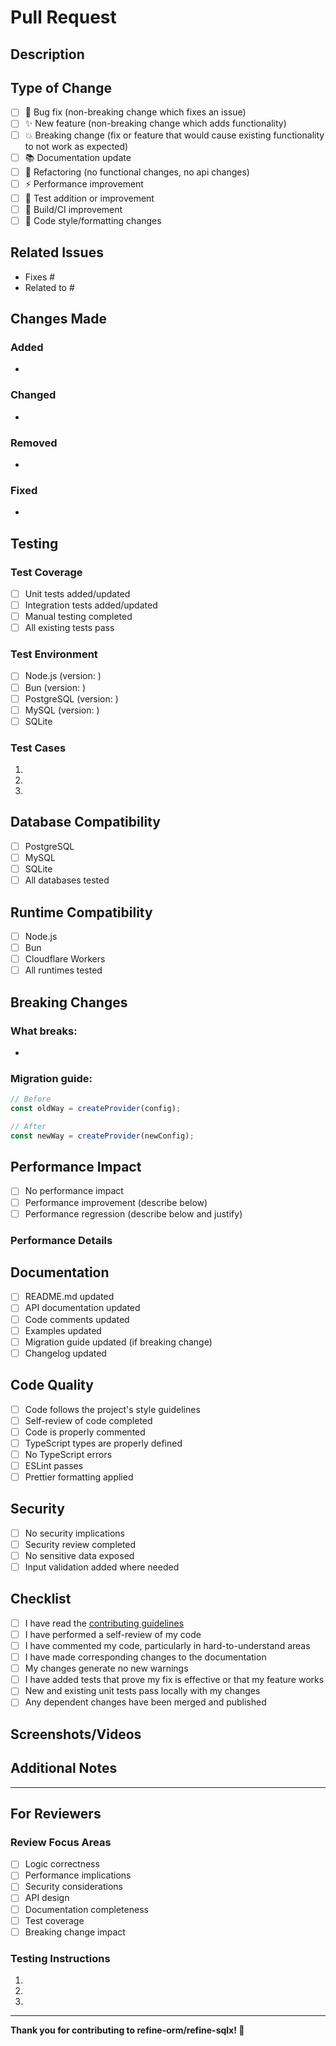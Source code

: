 # Pull Request

## Description

<!-- Provide a brief description of the changes in this PR -->

## Type of Change

<!-- Mark the relevant option with an "x" -->

- [ ] 🐛 Bug fix (non-breaking change which fixes an issue)
- [ ] ✨ New feature (non-breaking change which adds functionality)
- [ ] 💥 Breaking change (fix or feature that would cause existing functionality to not work as expected)
- [ ] 📚 Documentation update
- [ ] 🔧 Refactoring (no functional changes, no api changes)
- [ ] ⚡ Performance improvement
- [ ] 🧪 Test addition or improvement
- [ ] 🔨 Build/CI improvement
- [ ] 🎨 Code style/formatting changes

## Related Issues

<!-- Link to related issues using keywords like "Fixes #123" or "Closes #456" -->

- Fixes #
- Related to #

## Changes Made

<!-- Provide a detailed list of changes made in this PR -->

### Added
- 

### Changed
- 

### Removed
- 

### Fixed
- 

## Testing

<!-- Describe the testing you've done -->

### Test Coverage
- [ ] Unit tests added/updated
- [ ] Integration tests added/updated
- [ ] Manual testing completed
- [ ] All existing tests pass

### Test Environment
- [ ] Node.js (version: )
- [ ] Bun (version: )
- [ ] PostgreSQL (version: )
- [ ] MySQL (version: )
- [ ] SQLite

### Test Cases
<!-- Describe specific test cases you've run -->

1. 
2. 
3. 

## Database Compatibility

<!-- Mark all databases that have been tested with these changes -->

- [ ] PostgreSQL
- [ ] MySQL
- [ ] SQLite
- [ ] All databases tested

## Runtime Compatibility

<!-- Mark all runtimes that have been tested with these changes -->

- [ ] Node.js
- [ ] Bun
- [ ] Cloudflare Workers
- [ ] All runtimes tested

## Breaking Changes

<!-- If this is a breaking change, describe what breaks and how to migrate -->

### What breaks:
- 

### Migration guide:
```typescript
// Before
const oldWay = createProvider(config);

// After
const newWay = createProvider(newConfig);
```

## Performance Impact

<!-- Describe any performance implications -->

- [ ] No performance impact
- [ ] Performance improvement (describe below)
- [ ] Performance regression (describe below and justify)

### Performance Details
<!-- If applicable, provide benchmarks or performance analysis -->

## Documentation

<!-- Mark all documentation that has been updated -->

- [ ] README.md updated
- [ ] API documentation updated
- [ ] Code comments updated
- [ ] Examples updated
- [ ] Migration guide updated (if breaking change)
- [ ] Changelog updated

## Code Quality

<!-- Confirm code quality standards -->

- [ ] Code follows the project's style guidelines
- [ ] Self-review of code completed
- [ ] Code is properly commented
- [ ] TypeScript types are properly defined
- [ ] No TypeScript errors
- [ ] ESLint passes
- [ ] Prettier formatting applied

## Security

<!-- Security considerations -->

- [ ] No security implications
- [ ] Security review completed
- [ ] No sensitive data exposed
- [ ] Input validation added where needed

## Checklist

<!-- Final checklist before submitting -->

- [ ] I have read the [contributing guidelines](../CONTRIBUTING.md)
- [ ] I have performed a self-review of my code
- [ ] I have commented my code, particularly in hard-to-understand areas
- [ ] I have made corresponding changes to the documentation
- [ ] My changes generate no new warnings
- [ ] I have added tests that prove my fix is effective or that my feature works
- [ ] New and existing unit tests pass locally with my changes
- [ ] Any dependent changes have been merged and published

## Screenshots/Videos

<!-- If applicable, add screenshots or videos to help explain your changes -->

## Additional Notes

<!-- Any additional information that reviewers should know -->

---

## For Reviewers

### Review Focus Areas
<!-- Highlight specific areas that need careful review -->

- [ ] Logic correctness
- [ ] Performance implications
- [ ] Security considerations
- [ ] API design
- [ ] Documentation completeness
- [ ] Test coverage
- [ ] Breaking change impact

### Testing Instructions
<!-- Provide specific instructions for reviewers to test the changes -->

1. 
2. 
3. 

---

**Thank you for contributing to refine-orm/refine-sqlx! 🚀**